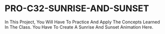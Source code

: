 # PRO-C32-SUNRISE-AND-SUNSET
In This Project, You Will Have To Practice And Apply The Concepts Learned In The Class. You Have To Create A Sunrise And Sunset Animation Here.
